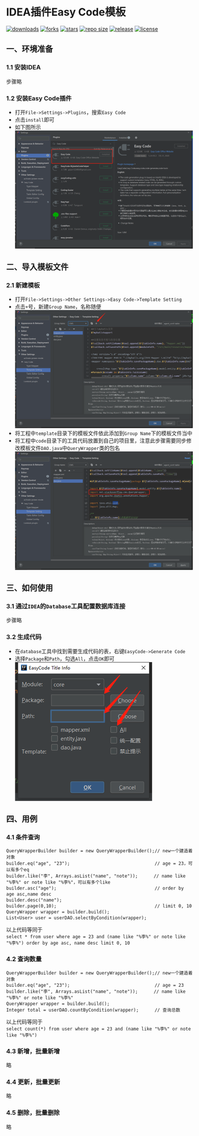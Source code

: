 # IDEA插件Easy Code模板

[![downloads](https://img.shields.io/github/downloads/wormhole/EasyCode-Template/total.svg)](https://github.com/wormhole/EasyCode-Template/releases)
[![forks](https://img.shields.io/github/forks/wormhole/EasyCode-Template.svg)](https://github.com/stdutil/EasyCode-Template/network/members)
[![stars](https://img.shields.io/github/stars/wormhole/EasyCode-Template.svg)](https://github.com/stdutil/EasyCode-Template/stargazers) 
[![repo size](https://img.shields.io/github/repo-size/wormhole/EasyCode-Template.svg)](https://github.com/wormhole/EasyCode-Template/archive/master.zip)
[![release](https://img.shields.io/github/release/wormhole/EasyCode-Template.svg)](https://github.com/wormhole/EasyCode-Template/releases)
[![license](https://img.shields.io/github/license/mashape/apistatus.svg)](https://github.com/wormhole/EasyCode-Template/blob/dev/LICENSE)

## 一、环境准备
### 1.1 安装IDEA
步骤略
### 1.2 安装Easy Code插件
* 打开`File->Settings->Plugins`，搜索`Easy Code`
* 点击`install`即可
* 如下图所示  
![install](img/install.png)

## 二、导入模板文件
### 2.1 新建模板
* 打开`File->Settings->Other Settings->Easy Code->Template Setting`
* 点击`+`号，新建`Group Name`，名称随便  
![group](img/group.png)
* 将工程中`template`目录下的模板文件依此添加到`Group Name`下的模板文件当中
* 将工程中`code`目录下的工具代码放置到自己的项目里，注意此步骤需要同步修改模板文件`DAO.java`中`QueryWrapper`类的包名  
![package](img/package.png)

## 三、如何使用
### 3.1 通过`IDEA`的`Database`工具配置数据库连接
步骤略

### 3.2 生成代码
* 在`database`工具中找到需要生成代码的表，右键`EasyCode->Generate Code`  
* 选择`Package`和`Path`，勾选`All`，点击`OK`即可  
![setting](img/setting.png)

## 四、用例
### 4.1 条件查询
```
QueryWrapperBuilder builder = new QueryWrapperBuilder();// new一个建造着对象
builder.eq("age", "23");                                // age = 23，可以有多个eq
builder.like("李", Arrays.asList("name", "note"));      // name like "%李%" or note like "%李%"，可以有多个like
builder.asc("age");                                     // order by age asc,name desc
builder.desc("name");
builder.page(0,10);                                     // limit 0, 10
QueryWrapper wrapper = builder.build();
List<User> user = userDAO.selectByCondition(wrapper);
```
以上代码等同于  
`select * from user where age = 23 and (name like "%李%" or note like "%李%") order by age asc, name desc limit 0, 10`

### 4.2 查询数量
```
QueryWrapperBuilder builder = new QueryWrapperBuilder();// new一个建造着对象
builder.eq("age", "23");                                // age = 23
builder.like("李", Arrays.asList("name", "note"));      // name like "%李%" or note like "%李%"
QueryWrapper wrapper = builder.build();
Integer total = userDAO.countByCondition(wrapper);      // 查询总数
```
以上代码等同于  
`select count(*) from user where age = 23 and (name like "%李%" or note like "%李%")`

### 4.3 新增，批量新增
略

### 4.4 更新，批量更新
略

### 4.5 删除，批量删除
略